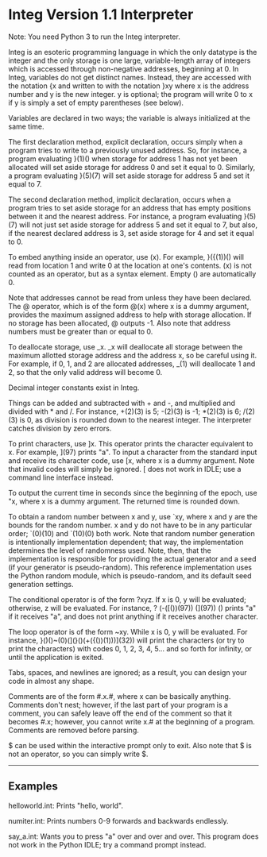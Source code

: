 # Integ Version 1.1 Interpreter

Note: You need Python 3 to run the Integ interpreter.

Integ is an esoteric programming language in which the only datatype is the integer and the only storage is one large, variable-length array of integers which is accessed through non-negative addresses, beginning at 0. In Integ, variables do not get distinct names. Instead, they are accessed with the notation {x and written to with the notation }xy where x is the address number and y is the new integer. y is optional; the program will write 0 to x if y is simply a set of empty parentheses (see below).

Variables are declared in two ways; the variable is always initialized at the same time.

The first declaration method, explicit declaration, occurs simply when a program tries to write to a previously unused address.
So, for instance, a program evaluating }(1)() when storage for address 1 has not yet been allocated will set aside storage for address 0 and set it equal to 0. Similarly, a program evaluating }(5)(7) will set aside storage for address 5 and set it equal to 7.

The second declaration method, implicit declaration, occurs when a program tries to set aside storage for an address that has empty positions between it and the nearest address. For instance, a program evaluating }(5)(7) will not just set aside storage for address 5 and set it equal to 7, but also, if the nearest declared address is 3, set aside storage for 4 and set it equal to 0.

To embed anything inside an operator, use (x). For example, }({(1))() will read from location 1 and write 0 at the location at one's contents. (x) is not counted as an operator, but as a syntax element. Empty () are automatically 0.

Note that addresses cannot be read from unless they have been declared. The @ operator, which is of the form @(x) where x is a dummy argument, provides the maximum
assigned address to help with storage allocation. If no storage has been allocated, @ outputs -1.
Also note that address numbers must be greater than or equal to 0.

To deallocate storage, use _x. _x will deallocate all storage between the maximum allotted storage address and the address x, so be careful using it.
For example, if 0, 1, and 2 are allocated addresses, _(1) will deallocate 1 and 2, so that the only valid address will become 0.

Decimal integer constants exist in Integ.

Things can be added and subtracted with + and -, and multiplied and divided with * and /. For instance, +(2)(3) is 5; -(2)(3) is -1; \*(2)(3) is 6; /(2)(3) is 0, as division is rounded down to the nearest integer. The interpreter catches division by zero errors.

To print characters, use ]x. This operator prints the character equivalent to x. For example, ](97) prints "a".
To input a character from the standard input and receive its character code, use [x, where x is a dummy argument. Note that invalid codes will simply be ignored. [ does not work in IDLE; use a command line interface instead.

To output the current time in seconds since the beginning of the epoch, use "x, where x is a dummy argument. The returned time is rounded down.

To obtain a random number between x and y, use \`xy, where x and y are the bounds for the random number. x and y do not have to be in any particular order;
\`(0)(10) and \`(10)(0) both work. Note that random number generation is intentionally implementation dependent; that way, the implementation determines the level
of randomness used. Note, then, that the implementation is responsible for providing the actual generator and a seed (if your generator is pseudo-random). This
reference implementation uses the Python random module, which is pseudo-random, and its default seed generation settings.

The conditional operator is of the form ?xyz. If x is 0, y will be evaluated; otherwise,
z will be evaluated. For instance, ? (-(\[())(97)) (](97)) () prints "a" if it receives "a", and does not print anything if it receives another character.

The loop operator is of the form \~xy. While x is 0, y will be evaluated. For instance, }()()\~(0)(](}()(+({())(1)))](32)) will print the characters (or try to print the characters) with codes 0, 1, 2, 3, 4, 5... and so forth for infinity, or until the application is exited.

Tabs, spaces, and newlines are ignored; as a result, you can design your code in almost any shape.

Comments are of the form #.x.#, where x can be basically anything. Comments don't nest; however, if the last part of your program is a comment, you can safely leave off the end of the comment so that it becomes #.x; however, you cannot write x.# at the beginning of a program. Comments are removed before parsing.

$ can be used within the interactive prompt only to exit. Also note that $ is not an operator, so you can simply write $.

----
Examples
----

helloworld.int: Prints "hello, world".

numiter.int: Prints numbers 0-9 forwards and backwards endlessly.

say_a.int: Wants you to press "a" over and over and over. This program does not work in the Python IDLE; try a command prompt instead.
